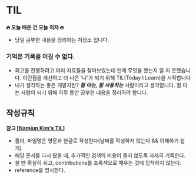 # TIL
**🔥 오늘 배운 건 오늘 적자 🔥**
- 당일 공부한 내용을 정리하는 저장소 입니다.

### 기억은 기록을 이길 수 없다.

- 회고를 진행하려고 여러 자료들을 찾아보았는데 언제 무엇을 했는지 알 지 못했습니다. 이런점을 개선하고 더 나은 '나'가 되기 위해 TIL(Today I Learn)을 시작합니다
- 내가 생각하는 좋은 개발자란? ***잘 아는, 잘 사용하는*** 사람이라고 생각합니다. 잘 아는 사람이 되기 위해 하루 동안 공부한 내용을 정리하려 합니다.


## 작성규칙
**참고 [[Namjun Kim's TIL](https://github.com/namjunemy/TIL)]**
- 폴더, 파일명은 영문과 한글로 작성한다(날짜를 작성하지 않는다 && 이해하기 쉽게).
- 해당 문서를 다시 봤을 때, 추가적인 검색의 비용이 들지 않도록 자세히 기록한다.
- 쉴 땐 확실히 쉬고, contributions를 초록색으로 채우는 것에 집착하지 않는다.
- reference를 명시한다.
